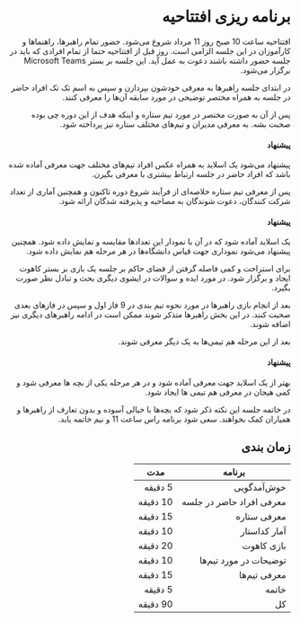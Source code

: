 <div dir="rtl" align='right'>

# برنامه ریزی افتتاحیه

افتتاحیه ساعت 10 صبح روز 11 مرداد شروع می‌شود.
حضور تمام راهبرها، راهنماها و کارآموزان در این جلسه الزامی است.
روز قبل از افتتاحیه حتما از تمام افرادی که باید در جلسه حضور داشته باشند دعوت به عمل آید.
این جلسه بر بستر Microsoft Teams برگزار می‌شود.

در ابتدای جلسه راهبرها به معرفی خودشون بپردازن و سپس به اسم تک تک افراد حاضر در جلسه به همراه مختصر توضیحی در مورد سابقه آن‌ها را معرفی کنند.

پس از آن به صورت مختصر در مورد تیم ستاره و اینکه هدف از این دوره چی بوده صحبت بشه. به معرفی مدیران و تیم‌های مختلف ستاره نیز پرداخته شود.

#### پیشنهاد

پیشنهاد می‌شود یک اسلاید به همراه عکس افراد تیم‌های مختلف جهت معرفی آماده شده باشد که افراد حاضر در جلسه ارتباط بیشتری با معرفی بگیرن.

پس از معرفی تیم ستاره خلاصه‌ای از فرآیند شروع دوره تاکنون و همچنین آماری از تعداد شرکت کنندگان، دعوت شوندگان به مصاحبه و پذیرفته شدگان ارائه شود.

#### پیشنهاد

یک اسلاید آماده شود که در آن با نمودار این تعدادها مقایسه و نمایش داده شود. همچنین پیشنهاد می‌شود نموداری جهت قیاس دانشگاه‌ها در هر مرحله هم نمایش داده شود.

برای استراحت و کمی فاصله گرفتن از فضای حاکم بر جلسه یک بازی بر بستر کاهوت ایجاد و برگزار شود. در مورد ایده و سوالات در ایشوی دیگری بحث و تبادل نظر صورت بگیرد.

بعد از انجام بازی راهبرها در مورد نحوه تیم بندی در 9 فاز اول و سپس در فازهای بعدی صحبت کنند. در این بخش راهبرها متذکر شوند ممکن است در ادامه راهبرهای دیگری نیز اضافه شوند.

بعد از این مرحله هم تیمی‌ها به یک دیگر معرفی شوند.

#### پیشنهاد

بهتر از یک اسلاید جهت معرفی آماده شود و در هر مرحله یکی از بچه ها معرفی شود و کمی هیجان در معرفی هم تیمی ها ایجاد شود.

در خاتمه جلسه این نکته ذکر شود که بچه‌ها با خیالی آسوده و بدون تعارف از راهبرها و همیاران کمک بخواهند.
سعی شود برنامه راس ساعت 11 و نیم خاتمه یابد.


## زمان بندی

<div dir="rtl" align='center'>


| برنامه | مدت |
| --- | --- |
| خوش‌آمدگویی | 5 دقیقه |
| معرفی افراد حاضر در جلسه | 10 دقیقه |
| معرفی ستاره | 15 دقیقه |
| آمار کداستار | 10 دقیقه |
| بازی کاهوت | 20 دقیقه |
| توضیحات در مورد تیم‌ها | 10 دقیقه |
| معرفی تیم‌ها | 15 دقیقه |
| خاتمه | 5 دقیقه |
| کل | 90 دقیقه |

</div>

</div>
